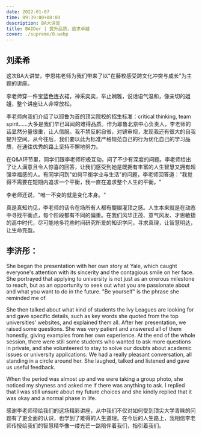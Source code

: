 ```yaml
---
date: 2022-01-07
time: 09:39:00+08:00
description: BA大讲堂
title: BAIDer | 提升品质，追求卓越
cover: ./supreme/0.webp
---
```


## **刘柔希**

这次BA大讲堂，李恩祐老师为我们带来了以"在藤校感受跨文化冲突与成长"为主题的讲座。

李老师穿一件宝蓝色连衣裙，神采奕奕，举止娴雅，说话语气温和，像亲切的姐姐，整个讲座让人非常放松。

李老师向我们介绍了以耶鲁为首的顶尖院校的招生标准：critical thinking, team spirit……大多是我们早已耳闻的难得品质。作为耶鲁北京中心负责人，李老师的话显然分量很重，让人信服。我不禁反躬自省，对镜审视，发现我还有很大的自我提升空间。从今往后，我们要以此为标准严格规范自己的行为优化自己的学习品质，在通往优秀的路上坚持不懈地努力。

在Q&A环节里，同学们跟李老师积极互动，问了不少有深度的问题。李老师给出了让人满意且令人惊喜的回答，让我们感受到她是既拥有丰富的人生智慧又拥有超强幸福感的人。有同学问到"如何平衡学业与生活"的问题，李老师回答道："我觉得不需要在短期内追求一个平衡，我一直在追求整个人生的平衡。"

李老师还说，"唯一不变的就是变化本身。"

真是真知灼见，李老师的话令在场所有人都有醍醐灌顶之感。人生本来就是在动态中寻找平衡点，每个阶段都有不同的偏重。在我们风华正茂、意气风发、才思敏捷的高中时代，尽可能地多花些时间研究所爱的知识学问，寻求真理，让智慧明达，让生命充盈。

## **李济彤：**

She began the presentation with her own story at Yale, which caught everyone's attention with its sincerity and the contagious smile on her face. She portrayed that applying to university is not just as an onerous milestone to reach, but as an opportunity to seek out what you are passionate about and what you want to do in the future. "Be yourself" is the phrase she reminded me of.

She then talked about what kind of students the Ivy Leagues are looking for and gave specific details, such as key words she quoted from the top universities' websites, and explained them all. After her presentation, we raised some questions. She was very patient and answered all of them honestly, giving examples from her own experience. At the end of the whole session, there were still some students who wanted to ask more questions in private, and she volunteered to stay to solve our doubts about academic issues or university applications. We had a really pleasant conversation, all standing in a circle around her. She laughed, talked and listened and gave us useful feedback.

When the period was almost up and we were taking a group photo, she noticed my shyness and asked me if there was anything to ask. I replied that I was still unsure about my future choices and she kindly replied that it was okay and a normal phase in life.

感谢李老师带给我们的这场精彩讲座，从中我们不仅对如何受到顶尖大学青睐的问题有了更全面的认识，也学到了难得的人生道理。在今后的人生路上，我相信李老师传授给我们的智慧精华像一缕光芒一路陪伴着我们，指引着我们。
